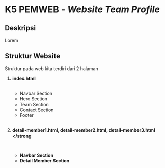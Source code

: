 <h1>K5 PEMWEB - <i>Website Team Profile </i></h1>

<h2>Deskripsi</h2>
<p>Lorem</p>

<h2>Struktur Website</h2>
<p>Struktur pada web kita terdiri dari 2 halaman</p>

<ol>
  <strong><li>index.html</li></strong>
  <br />
  <ul>
    <li>Navbar Section</li>
    <li>Hero Section</li>
    <li>Team Section</li>
    <li>Contact Section</li>
    <li>Footer</li>
  </ul>

  <br>

  <strong
    ><li>
      detail-member1.html, detail-member2.html, detail-member3.html
    </li></strong
  >
  <br>
  <ul>
    <li>Navbar Section</li>
    <li>Detail Member Section</li>
  </ul>
</ol>
